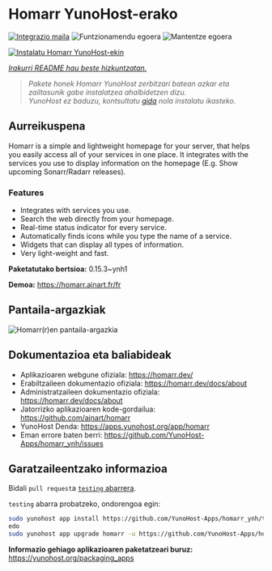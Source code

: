 <!--
Ohart ongi: README hau automatikoki sortu da <https://github.com/YunoHost/apps/tree/master/tools/readme_generator>ri esker
EZ editatu eskuz.
-->

# Homarr YunoHost-erako

[![Integrazio maila](https://dash.yunohost.org/integration/homarr.svg)](https://dash.yunohost.org/appci/app/homarr) ![Funtzionamendu egoera](https://ci-apps.yunohost.org/ci/badges/homarr.status.svg) ![Mantentze egoera](https://ci-apps.yunohost.org/ci/badges/homarr.maintain.svg)

[![Instalatu Homarr YunoHost-ekin](https://install-app.yunohost.org/install-with-yunohost.svg)](https://install-app.yunohost.org/?app=homarr)

*[Irakurri README hau beste hizkuntzatan.](./ALL_README.md)*

> *Pakete honek Homarr YunoHost zerbitzari batean azkar eta zailtasunik gabe instalatzea ahalbidetzen dizu.*  
> *YunoHost ez baduzu, kontsultatu [gida](https://yunohost.org/install) nola instalatu ikasteko.*

## Aurreikuspena

Homarr is a simple and lightweight homepage for your server, that helps you easily access all of your services in one place.
It integrates with the services you use to display information on the homepage (E.g. Show upcoming Sonarr/Radarr releases).

### Features

- Integrates with services you use.
- Search the web directly from your homepage.
- Real-time status indicator for every service.
- Automatically finds icons while you type the name of a service.
- Widgets that can display all types of information.
- Very light-weight and fast.


**Paketatutako bertsioa:** 0.15.3~ynh1

**Demoa:** <https://homarr.ajnart.fr/fr>

## Pantaila-argazkiak

![Homarr(r)en pantaila-argazkia](./doc/screenshots/screenshot.png)

## Dokumentazioa eta baliabideak

- Aplikazioaren webgune ofiziala: <https://homarr.dev/>
- Erabiltzaileen dokumentazio ofiziala: <https://homarr.dev/docs/about>
- Administratzaileen dokumentazio ofiziala: <https://homarr.dev/docs/about>
- Jatorrizko aplikazioaren kode-gordailua: <https://github.com/ajnart/homarr>
- YunoHost Denda: <https://apps.yunohost.org/app/homarr>
- Eman errore baten berri: <https://github.com/YunoHost-Apps/homarr_ynh/issues>

## Garatzaileentzako informazioa

Bidali `pull request`a [`testing` abarrera](https://github.com/YunoHost-Apps/homarr_ynh/tree/testing).

`testing` abarra probatzeko, ondorengoa egin:

```bash
sudo yunohost app install https://github.com/YunoHost-Apps/homarr_ynh/tree/testing --debug
edo
sudo yunohost app upgrade homarr -u https://github.com/YunoHost-Apps/homarr_ynh/tree/testing --debug
```

**Informazio gehiago aplikazioaren paketatzeari buruz:** <https://yunohost.org/packaging_apps>
